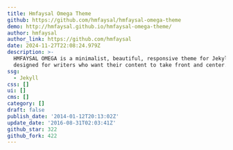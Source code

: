 ```yaml
---
title: Hmfaysal Omega Theme
github: https://github.com/hmfaysal/hmfaysal-omega-theme
demo: http://hmfaysal.github.io/hmfaysal-omega-theme/
author: hmfaysal
author_link: https://github.com/hmfaysal
date: 2024-11-27T22:08:24.979Z
description: >-
  HMFAYSAL OMEGA is a minimalist, beautiful, responsive theme for Jekyll
  designed for writers who want their content to take front and center.
ssg:
  - Jekyll
css: []
ui: []
cms: []
category: []
draft: false
publish_date: '2014-01-12T20:13:02Z'
update_date: '2016-08-31T02:03:41Z'
github_star: 322
github_fork: 422
---
```


